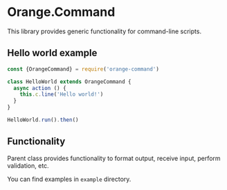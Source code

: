 # Orange.Command

This library provides generic functionality for command-line scripts.

## Hello world example

```javascript
const {OrangeCommand} = require('orange-command')

class HelloWorld extends OrangeCommand {
  async action () {
    this.c.line('Hello world!')
  }
}

HelloWorld.run().then()
```

## Functionality

Parent class provides functionality to format output, receive input, perform validation, etc.

You can find examples in `example` directory.